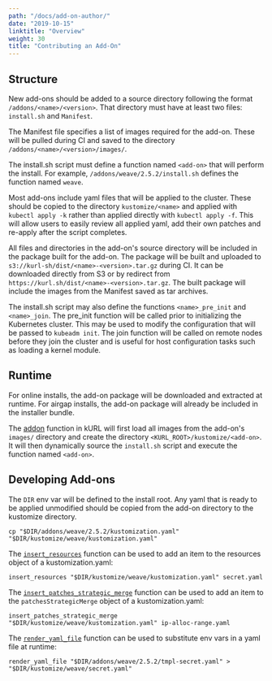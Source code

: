 ```yaml
---
path: "/docs/add-on-author/"
date: "2019-10-15"
linktitle: "Overview"
weight: 30
title: "Contributing an Add-On"
---
```


## Structure

New add-ons should be added to a source directory following the format `/addons/<name>/<version>`.
That directory must have at least two files: `install.sh` and `Manifest`.

The Manifest file specifies a list of images required for the add-on.
These will be pulled during CI and saved to the directory `/addons/<name>/<version>/images/`.

The install.sh script must define a function named `<add-on>` that will perform the install.
For example, `/addons/weave/2.5.2/install.sh` defines the function named `weave`.

Most add-ons include yaml files that will be applied to the cluster.
These should be copied to the directory `kustomize/<name>` and applied with `kubectl apply -k` rather than applied directly with `kubectl apply -f`.
This will allow users to easily review all applied yaml, add their own patches and re-apply after the script completes.

All files and directories in the add-on's source directory will be included in the package built for the add-on.
The package will be built and uploaded to `s3://kurl-sh/dist/<name>-<version>.tar.gz` during CI.
It can be downloaded directly from S3 or by redirect from `https://kurl.sh/dist/<name>-<version>.tar.gz`.
The built package will include the images from the Manifest saved as tar archives.

The install.sh script may also define the functions `<name>_pre_init` and `<name>_join`.
The pre_init function will be called prior to initializing the Kubernetes cluster.
This may be used to modify the configuration that will be passed to `kubeadm init`.
The join function will be called on remote nodes before they join the cluster and is useful for host configuration tasks such as loading a kernel module.

## Runtime

For online installs, the add-on package will be downloaded and extracted at runtime.
For airgap installs, the add-on package will already be included in the installer bundle.

The [addon](https://github.com/replicatedhq/kurl/blob/master/scripts/common/addon.sh) function in kURL will first load all images from the add-on's `images/` directory and create the directory `<KURL_ROOT>/kustomize/<add-on>`.
It will then dynamically source the `install.sh` script and execute the function named `<add-on>`.

## Developing Add-ons

The `DIR` env var will be defined to the install root.
Any yaml that is ready to be applied unmodified should be copied from the add-on directory to the kustomize directory.
```
cp "$DIR/addons/weave/2.5.2/kustomization.yaml" "$DIR/kustomize/weave/kustomization.yaml"
```

The [`insert_resources`](https://github.com/replicatedhq/kurl/blob/5e6c9549ad6410df1f385444b83eabaf42a7e244/scripts/common/yaml.sh#L29) function can be used to add an item to the resources object of a kustomization.yaml:
```
insert_resources "$DIR/kustomize/weave/kustomization.yaml" secret.yaml
```

The [`insert_patches_strategic_merge`](https://github.com/replicatedhq/kurl/blob/5e6c9549ad6410df1f385444b83eabaf42a7e244/scripts/common/yaml.sh#L18) function can be used to add an item to the `patchesStrategicMerge` object of a kustomization.yaml:
```
insert_patches_strategic_merge "$DIR/kustomize/weave/kustomization.yaml" ip-alloc-range.yaml
```

The [`render_yaml_file`](https://github.com/replicatedhq/kurl/blob/5e6c9549ad6410df1f385444b83eabaf42a7e244/scripts/common/yaml.sh#L18) function can be used to substitute env vars in a yaml file at runtime:
```
render_yaml_file "$DIR/addons/weave/2.5.2/tmpl-secret.yaml" > "$DIR/kustomize/weave/secret.yaml"
```
